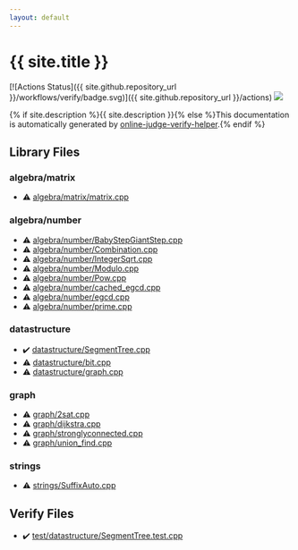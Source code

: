 ```yaml
---
layout: default
---
```


<!-- mathjax config similar to math.stackexchange -->
<script type="text/javascript" async
  src="https://cdnjs.cloudflare.com/ajax/libs/mathjax/2.7.5/MathJax.js?config=TeX-MML-AM_CHTML">
</script>
<script type="text/x-mathjax-config">
  MathJax.Hub.Config({
    TeX: { equationNumbers: { autoNumber: "AMS" }},
    tex2jax: {
      inlineMath: [ ['$','$'] ],
      processEscapes: true
    },
    "HTML-CSS": { matchFontHeight: false },
    displayAlign: "left",
    displayIndent: "2em"
  });
</script>

<script type="text/javascript" src="https://cdnjs.cloudflare.com/ajax/libs/jquery/3.4.1/jquery.min.js"></script>
<script src="https://cdn.jsdelivr.net/npm/jquery-balloon-js@1.1.2/jquery.balloon.min.js" integrity="sha256-ZEYs9VrgAeNuPvs15E39OsyOJaIkXEEt10fzxJ20+2I=" crossorigin="anonymous"></script>
<script type="text/javascript" src="assets/js/copy-button.js"></script>
<link rel="stylesheet" href="assets/css/copy-button.css" />


# {{ site.title }}

[![Actions Status]({{ site.github.repository_url }}/workflows/verify/badge.svg)]({{ site.github.repository_url }}/actions)
<a href="{{ site.github.repository_url }}"><img src="https://img.shields.io/github/last-commit/{{ site.github.owner_name }}/{{ site.github.repository_name }}" /></a>

{% if site.description %}{{ site.description }}{% else %}This documentation is automatically generated by <a href="https://github.com/kmyk/online-judge-verify-helper">online-judge-verify-helper</a>.{% endif %}

## Library Files

<div id="690a7dbf7bb05b34b7e5c0e1eca638d4"></div>

### algebra/matrix

* :warning: <a href="library/algebra/matrix/matrix.cpp.html">algebra/matrix/matrix.cpp</a>


<div id="eff53351317ed5e83ba9ff9cfd3cdf3c"></div>

### algebra/number

* :warning: <a href="library/algebra/number/BabyStepGiantStep.cpp.html">algebra/number/BabyStepGiantStep.cpp</a>
* :warning: <a href="library/algebra/number/Combination.cpp.html">algebra/number/Combination.cpp</a>
* :warning: <a href="library/algebra/number/IntegerSqrt.cpp.html">algebra/number/IntegerSqrt.cpp</a>
* :warning: <a href="library/algebra/number/Modulo.cpp.html">algebra/number/Modulo.cpp</a>
* :warning: <a href="library/algebra/number/Pow.cpp.html">algebra/number/Pow.cpp</a>
* :warning: <a href="library/algebra/number/cached_egcd.cpp.html">algebra/number/cached_egcd.cpp</a>
* :warning: <a href="library/algebra/number/egcd.cpp.html">algebra/number/egcd.cpp</a>
* :warning: <a href="library/algebra/number/prime.cpp.html">algebra/number/prime.cpp</a>


<div id="8dc87745f885a4cc532acd7b15b8b5fe"></div>

### datastructure

* :heavy_check_mark: <a href="library/datastructure/SegmentTree.cpp.html">datastructure/SegmentTree.cpp</a>
* :warning: <a href="library/datastructure/bit.cpp.html">datastructure/bit.cpp</a>
* :warning: <a href="library/datastructure/graph.cpp.html">datastructure/graph.cpp</a>


<div id="f8b0b924ebd7046dbfa85a856e4682c8"></div>

### graph

* :warning: <a href="library/graph/2sat.cpp.html">graph/2sat.cpp</a>
* :warning: <a href="library/graph/dijkstra.cpp.html">graph/dijkstra.cpp</a>
* :warning: <a href="library/graph/stronglyconnected.cpp.html">graph/stronglyconnected.cpp</a>
* :warning: <a href="library/graph/union_find.cpp.html">graph/union_find.cpp</a>


<div id="8bcf6629759bd278a5c6266bd9c054f8"></div>

### strings

* :warning: <a href="library/strings/SuffixAuto.cpp.html">strings/SuffixAuto.cpp</a>


## Verify Files

* :heavy_check_mark: <a href="verify/test/datastructure/SegmentTree.test.cpp.html">test/datastructure/SegmentTree.test.cpp</a>


